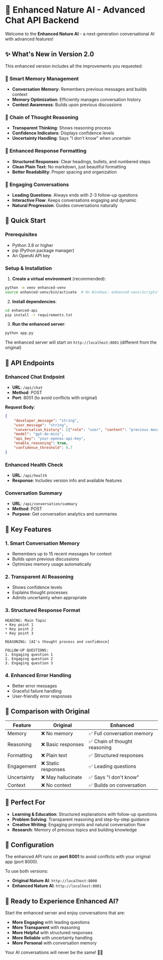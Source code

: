 # 🌟 Enhanced Nature AI - Advanced Chat API Backend

Welcome to the **Enhanced Nature AI** - a next-generation conversational AI with advanced features!

## ✨ What's New in Version 2.0

This enhanced version includes all the improvements you requested:

### 🧠 **Smart Memory Management**
- **Conversation Memory**: Remembers previous messages and builds context
- **Memory Optimization**: Efficiently manages conversation history
- **Context Awareness**: Builds upon previous discussions

### 🤔 **Chain of Thought Reasoning**
- **Transparent Thinking**: Shows reasoning process
- **Confidence Indicators**: Displays confidence levels
- **Uncertainty Handling**: Says "I don't know" when uncertain

### 📝 **Enhanced Response Formatting**
- **Structured Responses**: Clear headings, bullets, and numbered steps
- **Clean Plain Text**: No markdown, just beautiful formatting
- **Better Readability**: Proper spacing and organization

### 🎯 **Engaging Conversations**
- **Leading Questions**: Always ends with 2-3 follow-up questions
- **Interactive Flow**: Keeps conversations engaging and dynamic
- **Natural Progression**: Guides conversations naturally

## 🚀 Quick Start

### Prerequisites
- Python 3.8 or higher
- pip (Python package manager)
- An OpenAI API key

### Setup & Installation

1. **Create a virtual environment** (recommended):
```bash
python -m venv enhanced-venv
source enhanced-venv/bin/activate  # On Windows: enhanced-venv\Scripts\activate
```

2. **Install dependencies**:
```bash
cd enhanced-api
pip install -r requirements.txt
```

3. **Run the enhanced server**:
```bash
python app.py
```

The enhanced server will start on `http://localhost:8001` (different from the original)

## 🔧 API Endpoints

### Enhanced Chat Endpoint
- **URL**: `/api/chat`
- **Method**: POST
- **Port**: 8001 (to avoid conflicts with original)

**Request Body**:
```json
{
    "developer_message": "string",
    "user_message": "string",
    "conversation_history": [{"role": "user", "content": "previous message"}],
    "model": "gpt-4o-mini",
    "api_key": "your-openai-api-key",
    "enable_reasoning": true,
    "confidence_threshold": 0.7
}
```

### Enhanced Health Check
- **URL**: `/api/health`
- **Response**: Includes version info and available features

### Conversation Summary
- **URL**: `/api/conversation/summary`
- **Method**: POST
- **Purpose**: Get conversation analytics and summaries

## 🌟 Key Features

### 1. **Smart Conversation Memory**
- Remembers up to 15 recent messages for context
- Builds upon previous discussions
- Optimizes memory usage automatically

### 2. **Transparent AI Reasoning**
- Shows confidence levels
- Explains thought processes
- Admits uncertainty when appropriate

### 3. **Structured Response Format**
```
HEADING: Main Topic
• Key point 1
• Key point 2
• Key point 3

REASONING: [AI's thought process and confidence]

FOLLOW-UP QUESTIONS:
1. Engaging question 1
2. Engaging question 2
3. Engaging question 3
```

### 4. **Enhanced Error Handling**
- Better error messages
- Graceful failure handling
- User-friendly error responses

## 🔄 Comparison with Original

| Feature | Original | Enhanced |
|---------|----------|----------|
| Memory | ❌ No memory | ✅ Full conversation memory |
| Reasoning | ❌ Basic responses | ✅ Chain of thought reasoning |
| Formatting | ❌ Plain text | ✅ Structured responses |
| Engagement | ❌ Static responses | ✅ Leading questions |
| Uncertainty | ❌ May hallucinate | ✅ Says "I don't know" |
| Context | ❌ No context | ✅ Builds on conversation |

## 🎯 Perfect For

- **Learning & Education**: Structured explanations with follow-up questions
- **Problem Solving**: Transparent reasoning and step-by-step guidance
- **Creative Writing**: Engaging prompts and natural conversation flow
- **Research**: Memory of previous topics and building knowledge

## 🔧 Configuration

The enhanced API runs on **port 8001** to avoid conflicts with your original app (port 8000).

To use both versions:
- **Original Nature AI**: `http://localhost:8000`
- **Enhanced Nature AI**: `http://localhost:8001`

## 🚀 Ready to Experience Enhanced AI?

Start the enhanced server and enjoy conversations that are:
- **More Engaging** with leading questions
- **More Transparent** with reasoning
- **More Helpful** with structured responses
- **More Reliable** with uncertainty handling
- **More Personal** with conversation memory

Your AI conversations will never be the same! 🌿✨
